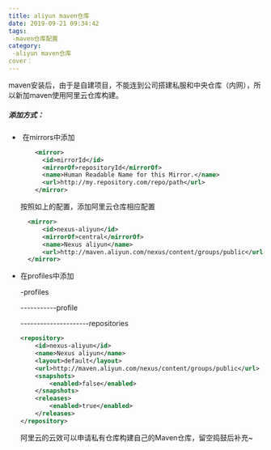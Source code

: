```yaml
---
title: aliyun maven仓库
date: 2019-09-21 09:34:42
tags:
 -maven仓库配置
category:
 -aliyun maven仓库
cover： 
---
```


maven安装后，由于是自建项目，不能连到公司搭建私服和中央仓库（内网），所以新加maven使用阿里云仓库构建。

##### 添加方式：

- ​	在mirrors中添加

  ```xml
      <mirror>
        <id>mirrorId</id>
        <mirrorOf>repositoryId</mirrorOf>
        <name>Human Readable Name for this Mirror.</name>
        <url>http://my.repository.com/repo/path</url>
      </mirror>
  ```

  按照如上的配置，添加阿里云仓库相应配置

  ```xml
  	<mirror>  
  		<id>nexus-aliyun</id>  
  		<mirrorOf>central</mirrorOf>    
  		<name>Nexus aliyun</name>  
  		<url>http://maven.aliyun.com/nexus/content/groups/public</url>  
  	</mirror> 
  ```

  

- 在profiles中添加

  -profiles

  -----------profile

  ---------------------repositories

  ```xml
  <repository>
      <id>nexus-aliyun</id>
      <name>Nexus aliyun</name>
      <layout>default</layout>
      <url>http://maven.aliyun.com/nexus/content/groups/public</url>
      <snapshots>
          <enabled>false</enabled>
      </snapshots>
      <releases>
          <enabled>true</enabled>
      </releases>
  </repository>
  ```

  

  阿里云的云效可以申请私有仓库构建自己的Maven仓库，留空捣鼓后补充~

   